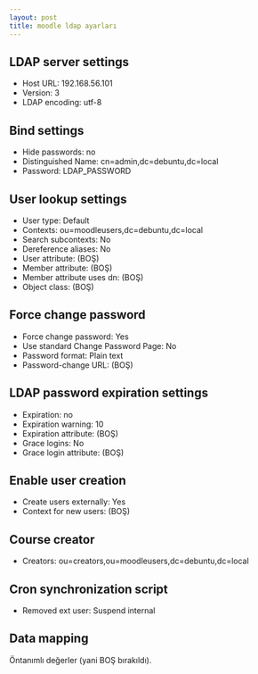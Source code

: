 ```yaml
---
layout: post
title: moodle ldap ayarları
---
```


## LDAP server settings

- Host URL: 192.168.56.101
- Version: 3
- LDAP encoding: utf-8

## Bind settings

- Hide passwords: no
- Distinguished Name: cn=admin,dc=debuntu,dc=local
- Password: LDAP_PASSWORD

## User lookup settings

- User type: Default
- Contexts: ou=moodleusers,dc=debuntu,dc=local
- Search subcontexts: No
- Dereference aliases: No
- User attribute: 	(BOŞ)
- Member attribute:	(BOŞ)
- Member attribute uses dn: 	(BOŞ)
- Object class:		(BOŞ)

## Force change password

- Force change password: Yes
- Use standard Change Password Page: No
- Password format: Plain text
- Password-change URL:		(BOŞ)

## LDAP password expiration settings

- Expiration: no
- Expiration warning: 10
- Expiration attribute: 	(BOŞ)
- Grace logins: No
- Grace login attribute:	(BOŞ)

## Enable user creation

- Create users externally: Yes
- Context for new users:	(BOŞ)

## Course creator

- Creators: ou=creators,ou=moodleusers,dc=debuntu,dc=local

## Cron synchronization script

- Removed ext user: Suspend internal

## Data mapping

Öntanımlı değerler (yani BOŞ bırakıldı).
